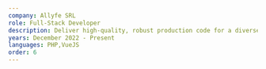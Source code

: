 ```yaml
---
company: Allyfe SRL
role: Full-Stack Developer
description: Deliver high-quality, robust production code for a diverse array of projects for clients including Harvard Business School, Everytown for Gun Safety, Pratt Institute, Koala Health, Vanderbilt University, The 19th News, and more. Provide leadership within engineering department through close collaboration, knowledge shares, and mentorship.
years: December 2022 - Present
languages: PHP,VueJS
order: 6
---
```


